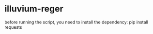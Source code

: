 # illuvium-reger
before running the script, you need to install the dependency:
pip install requests
